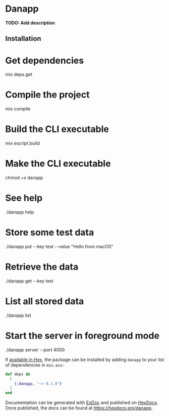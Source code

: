 # Danapp

**TODO: Add description**

## Installation

# Get dependencies
mix deps.get

# Compile the project
mix compile 

# Build the CLI executable
mix escript.build

# Make the CLI executable
chmod +x danapp

# See help
./danapp help

# Store some test data
./danapp put --key test --value "Hello from macOS"

# Retrieve the data
./danapp get --key test

# List all stored data
./danapp list

# Start the server in foreground mode
./danapp server --port 4000


If [available in Hex](https://hex.pm/docs/publish), the package can be installed
by adding `danapp` to your list of dependencies in `mix.exs`:

```elixir
def deps do
  [
    {:danapp, "~> 0.1.0"}
  ]
end
```

Documentation can be generated with [ExDoc](https://github.com/elixir-lang/ex_doc)
and published on [HexDocs](https://hexdocs.pm). Once published, the docs can
be found at <https://hexdocs.pm/danapp>.

